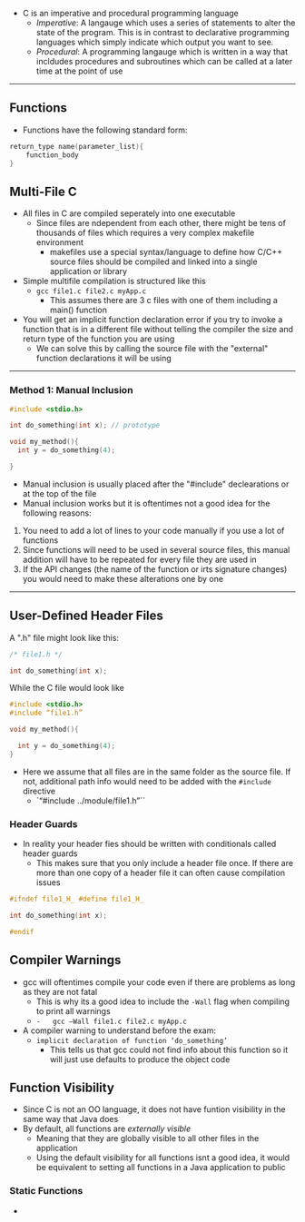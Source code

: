 - C is an imperative and procedural programming language 
	- _Imperative_: A langauge which uses a series of statements to alter the state of the program. This is in contrast to declarative programming languages which simply indicate which output you want to see. 
	- _Procedural_: A programming langauge which is written in a way that incldudes procedures and subroutines which can be called at a later time at the point of use
---
## Functions 
- Functions have the following standard form: 
```c
return_type name(parameter_list){ 
	function_body
}
```
## Multi-File C
- All files in C are compiled seperately into one executable 
	- Since files are ndependent from each other, there might be tens of thousands of files which requires a very complex makefile environment 
		- makefiles use a special syntax/language to define how C/C++ source files should be compiled and linked into a single application or library
- Simple multifile compilation is structured like this 
	- `gcc file1.c file2.c myApp.c`
		- This assumes there are 3 c files with one of them including a main() function
- You will get an implicit function declaration error if you try to invoke a function that is in a different file without telling the compiler the size and return type of the function you are using 
	- We can solve this by calling the source file with the "external" function declarations it will be using 
---
### Method 1: Manual Inclusion 
```c
#include <stdio.h>

int do_something(int x); // prototype

void my_method(){
  int y = do_something(4);

}
```
- Manual inclusion is usually placed after the "#include" declearations or at the top of the file 
- Manual inclusion works but it is oftentimes not a good idea for the following reasons: 
1. You need to add a lot of lines to your code manually if you use a lot of functions 
2. Since functions will need to be used in several source files, this manual addition will have to be repeated for every file they are used in 
3. If the API changes (the name of the function or irts signature changes) you would need to make these alterations one by one 
---
## User-Defined Header Files
A ".h" file might look like this: 
```c
/* file1.h */

int do_something(int x);
```
While the C file would look like 
```c
#include <stdio.h>
#include “file1.h”

void my_method(){

  int y = do_something(4);
}
```
- Here we assume that all files are in the same folder as the source file. If not, additional path info would need to be added with the `#include` directive
	- `“#include ../module/file1.h”``
### Header Guards 
- In reality your header fies should be written with conditionals called header guards
	- This makes sure that you only include a header file once. If there are more than one copy of a header file it can often cause compilation issues
``` c
#ifndef file1_H_ #define file1_H_

int do_something(int x);

#endif
```
## Compiler Warnings
- gcc will oftentimes compile your code even if there are problems as long as they are not fatal
	- This is why its a good idea to include the `-Wall` flag when compiling to print all warnings
	- `-   gcc –Wall file1.c file2.c myApp.c`
- A compiler warning to understand before the exam: 
	- `implicit declaration of function ‘do_something’`
		- This tells us that gcc could not find info about this function so it will just use defaults to produce the object code
## Function Visibility 
- Since C is not an OO language, it does not have funtion visibility in the same way that Java does
- By default, all functions are _externally visible_
	- Meaning that they are globally visible to all other files in the application 
	- Using the default visibility for all functions isnt a good idea, it would be equivalent to setting all functions in a Java application to public
### Static Functions 
- 